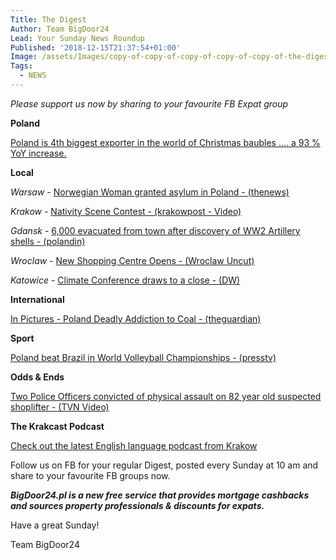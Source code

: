 ```yaml
---
Title: The Digest
Author: Team BigDoor24
Lead: Your Sunday News Roundup
Published: '2018-12-15T21:37:54+01:00'
Image: /assets/Images/copy-of-copy-of-copy-of-copy-of-copy-of-the-digest.png
Tags:
  - NEWS
---
```

_Please support us now by sharing to your favourite FB Expat group_

<div class="sharethis-inline-share-buttons"></div>

**Poland**

[Poland is 4th biggest exporter in the world of Christmas baubles .... a 93 % YoY increase.](http://wbj.pl/poland-becomes-4th-biggest-exporter-of-christmas-products-in-the-world/)

**Local**

_Warsaw_ - [Norwegian Woman granted asylum in Poland - (thenews)](http://thenews.pl/1/10/Artykul/397305,Poland-grants-asylum-to-Norwegian-woman-report)

_Krakow_ -  [Nativity Scene Contest - (krakowpost - Video)](http://www.krakowpost.com/19862/2018/12/video-krakows-2018-nativity-scene-contest)

_Gdansk_ - [6,000 evacuated from town after discovery of WW2 Artillery shells - (polandin)](https://polandin.com/40441211/north-polands-city-evacuated-for-wwiiera-shells-extraction)

_Wroclaw_ - [New Shopping Centre Opens - (Wroclaw Uncut)](http://wroclawuncut.com/2018/12/14/new-shopping-centre-opens-in-muchobor-wielki/)

_Katowice_ - [Climate Conference draws to a close - (DW)](https://www.dw.com/en/divisions-persist-as-climate-talks-drag-to-a-close/a-46737242)

**International**

[In Pictures - Poland Deadly Addiction to Coal - (theguardian)](https://www.theguardian.com/environment/gallery/2018/dec/14/poland-deadly-coal-addiction-in-pictures)

**Sport**

[Poland beat Brazil in World Volleyball Championships - (presstv)](https://www.presstv.com/Detail/2018/10/01/575725/Poland-beat-Brazil-to-win-FIVB-World-Championship)

**Odds & Ends**

[Two Police Officers convicted of physical assault on 82 year old suspected shoplifter - (TVN Video)](https://www.tvn24.pl/tvn24-news-in-english,157,m/two-former-police-officers-sentenced-for-excessive-use-of-force,891474.html)

**The Krakcast Podcast**

[Check out the latest English language podcast from Krakow](https://www.krakcast.pl/e/krakcast-interview-robert-socha-tvn/)

Follow us on FB for your regular Digest, posted every Sunday at 10 am and share to your favourite FB groups now.

_**BigDoor24.pl is a new free service that provides mortgage cashbacks and sources property professionals & discounts for expats.**_

Have a great Sunday!

Team BigDoor24
